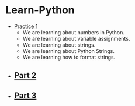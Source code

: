 # Learn-Python

- [Practice 1](practice_1/README.md)
  - We are learning about numbers in Python.
  - We are learning about variable assignments.
  - We are learning about strings.
  - We are learning about Python Strings.
  - We are learning how to format strings.
- [Part 2](practice_1/README.md)
  - 
- [Part 3](practice_1/README.md)
  - 
